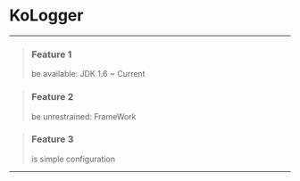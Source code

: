 # KoLogger

---
> ### Feature 1
> be available: JDK 1.6 ~ Current

> ### Feature 2
> be unrestrained: FrameWork

> ### Feature 3
> is simple configuration

---
